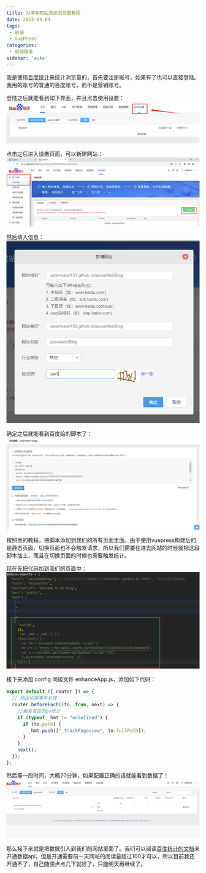 ```yaml
---
title: 为博客网站添加浏览量教程
date: 2023-04-04
tags:
 - 前端
 - VuePress
categories: 
 - 前端随笔
sidebar: 'auto'
---
```


我是使用[百度统计](https://tongji.baidu.com/web/welcome/login)来统计浏览量的，首先要注册账号，如果有了也可以直接登陆。我用的账号的普通的百度账号，而不是营销账号。

登陆之后就能看到如下界面，并且点击使用设置：
<img src="../assets/image/为博客网站添加浏览量教程/1680601833911.jpg"/>

点击之后进入设置页面，可以新建网站：
<img src="../assets/image/为博客网站添加浏览量教程/1680602138623.jpg"/>

然后填入信息：
<img src="../assets/image/为博客网站添加浏览量教程/1680602321074.jpg"/>

确定之后就能看到百度给的脚本了：
<img src="../assets/image/为博客网站添加浏览量教程/1680602397106.jpg"/>

按照他的教程，把脚本添加到我们的所有页面里面。由于使用vuepress构建后的是静态页面，切换页面也不会触发请求，所以我们需要在进去网站的时候就把这段脚本加上，而且在切换页面的时候也需要触发统计。

现在先把代码加到我们的页面中：
<img src="../assets/image/为博客网站添加浏览量教程/1680603226237.jpg"/>

接下来添加 config 同级文件 enhanceApp.js，添加如下代码：
```js
export default ({ router }) => {
  // 路由切换事件处理
  router.beforeEach((to, from, next) => {
    //触发百度的pv统计
    if (typeof _hmt != "undefined") {
      if (to.path) {
        _hmt.push(["_trackPageview", to.fullPath]);
      }
    }
    next();
  });
};
```
然后等一段时间，大概20分钟，如果配置正确的话就能看到数据了！
<img src="../assets/image/为博客网站添加浏览量教程/1680605911884.jpg"/>

那么接下来就是把数据引入到我们的网站里面了。我们可以阅读[百度统计的文档](https://tongji.baidu.com/api/manual/Chapter2/openapi.html)来开通数据api，但是开通需要前一天网站的阅读量超过100才可以，所以目前我还开通不了，自己随便点点几下就好了，只能明天再继续了。